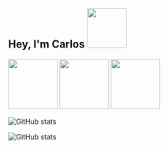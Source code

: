 ## Hey, I'm Carlos <img src="https://i.imgur.com/kGV4yHV.png" data-canonical-src="https://i.imgur.com/twlGWvg.png" width="80" />



 <img src="https://i.imgur.com/twlGWvg.png" data-canonical-src="https://i.imgur.com/twlGWvg.png" width="100" />

<img src="https://i.imgur.com/XH8ejHO.png" data-canonical-src="https://i.imgur.com/XH8ejHO.png" width="100" />


<img src="https://i.imgur.com/nPwevC4.png" data-canonical-src="https://i.imgur.com/nPwevC4.png" width="100" />


![GitHub stats](https://github-readme-stats.vercel.app/api?username=cejaramillof&count_private=true&show_icons=true&theme=graywhite&hide_rank=false)

![GitHub stats](https://github-readme-stats.vercel.app/api/top-langs/?username=cejaramillof&hide=python,php&count_private=true&theme=graywhite&layout=compact)

